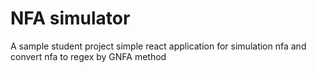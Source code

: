 # NFA simulator
A sample student project
simple react application for simulation nfa and convert nfa to regex by GNFA method
